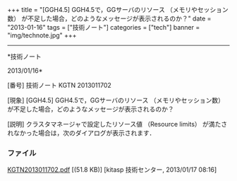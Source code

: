 ﻿+++
title = "[GGH4.5] GGH4.5で，GGサーバのリソース （メモリやセッション数） が不足した場合，どのようなメッセージが表示されるのか？"
date = "2013-01-16"
tags = ["技術ノート"]
categories = ["tech"]
banner = "img/technote.jpg"
+++

-----------------------------------------------------------------------------------------------------------------------------

*技術ノート

2013/01/16*


[番号]
技術ノート KGTN 2013011702

[現象]
[GGH4.5] GGH4.5で，GGサーバのリソース （メモリやセッション数）
が不足した場合，どのようなメッセージが表示されるのか？

[説明]
クラスタマネージャで設定したリソース値 （Resource limits）
が満たされなかった場合は，次のダイアログが表示されます．


### ファイル

 
 


[KGTN2013011702.pdf](http://techreport.kitasp.net/attachments/download/1181/KGTN2013011702.pdf)
 [(51.8 KB)] [kitasp 技術センター, 2013/01/17
08:16]


 


 

